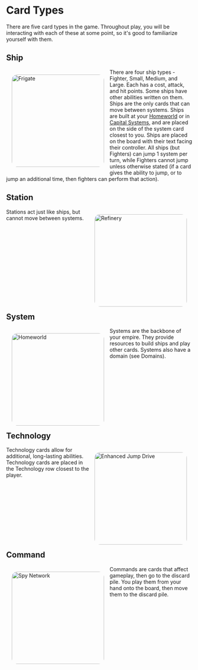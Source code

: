# Card Types

There are five card types in the game. Throughout play, you will be interacting with each of these at some point, so it's good to familiarize yourself with them.

## Ship

<!-- <img style="float: left; border-radius: 15px; margin: 15px; overflow: hidden;" src="https://www.starcomgame.com/cards/Frigate-thumb.webp" /> -->

<img src="https://rules.starcomgame.com/Frigate.png" alt="Frigate" style="float:left; border-radius: 15px; margin: 15px; width: 250px;" />

There are four ship types - Fighter, Small, Medium, and Large. Each has a cost, attack, and hit points. Some ships have other abilities written on them. Ships are the only cards that can move between systems. Ships are built at your [Homeworld](https://www.starcomgame.com/card-database?selectedCard=Homeworld) or in [Capital Systems](https://www.starcomgame.com/card-database?selectedCard=Drummond), and are placed on the side of the system card closest to you. Ships are placed on the board with their text facing their controller. All ships (but Fighters) can jump 1 system per turn, while Fighters cannot jump unless otherwise stated (if a card gives the ability to jump, or to jump an additional time, then fighters can perform that action).

## Station

<img src="https://rules.starcomgame.com/Refinery.png" alt="Refinery" style="float:right; border-radius: 15px; margin: 15px; width: 250px;" />

Stations act just like ships, but cannot move between systems.

## System

<img src="https://rules.starcomgame.com/Homeworld.png" alt="Homeworld" style="float:left; border-radius: 15px; margin: 15px; width: 250px;" />

Systems are the backbone of your empire. They provide resources to build ships and play other cards. Systems also have a domain (see Domains).

## Technology

<img src="https://rules.starcomgame.com/Enhanced_Jump_Drive.png" alt="Enhanced Jump Drive" style="float:right; border-radius: 15px; margin: 15px; width: 250px;" />

Technology cards allow for additional, long-lasting abilities. Technology cards are placed in the Technology row closest to the player.

## Command

<img src="https://rules.starcomgame.com/Spy_Network.png" alt="Spy Network" style="float:left; border-radius: 15px; margin: 15px; width: 250px;" />

Commands are cards that affect gameplay, then go to the discard pile. You play them from your hand onto the board, then move them to the discard pile.

<style>
  h2, footer {
    clear: both;
  }
</style>